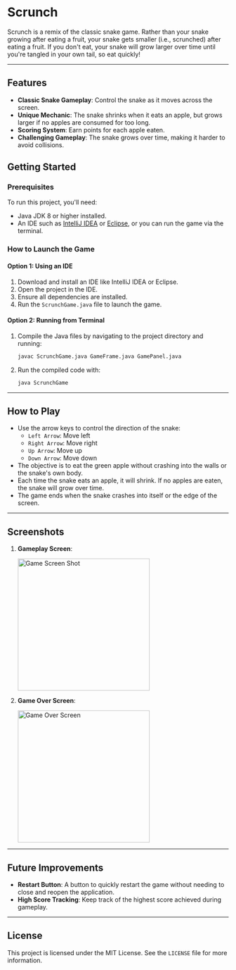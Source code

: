 # Scrunch

Scrunch is a remix of the classic snake game. Rather than your snake growing after eating a fruit, your snake gets smaller (i.e., scrunched) after eating a fruit. If you don't eat, your snake will grow larger over time until you're tangled in your own tail, so eat quickly!

---

## Features
- **Classic Snake Gameplay**: Control the snake as it moves across the screen.
- **Unique Mechanic**: The snake shrinks when it eats an apple, but grows larger if no apples are consumed for too long.
- **Scoring System**: Earn points for each apple eaten.
- **Challenging Gameplay**: The snake grows over time, making it harder to avoid collisions.

## Getting Started

### Prerequisites
To run this project, you'll need:
- Java JDK 8 or higher installed.
- An IDE such as [IntelliJ IDEA](https://www.jetbrains.com/idea/) or [Eclipse](https://www.eclipse.org/), or you can run the game via the terminal.

### How to Launch the Game

#### Option 1: Using an IDE
1. Download and install an IDE like IntelliJ IDEA or Eclipse.
2. Open the project in the IDE.
3. Ensure all dependencies are installed.
4. Run the `ScrunchGame.java` file to launch the game.

#### Option 2: Running from Terminal
1. Compile the Java files by navigating to the project directory and running:
    ```bash
    javac ScrunchGame.java GameFrame.java GamePanel.java
    ```
2. Run the compiled code with:
    ```bash
    java ScrunchGame
    ```

---

## How to Play

- Use the arrow keys to control the direction of the snake:
  - `Left Arrow`: Move left
  - `Right Arrow`: Move right
  - `Up Arrow`: Move up
  - `Down Arrow`: Move down
- The objective is to eat the green apple without crashing into the walls or the snake's own body.
- Each time the snake eats an apple, it will shrink. If no apples are eaten, the snake will grow over time.
- The game ends when the snake crashes into itself or the edge of the screen.

---

## Screenshots




1. **Gameplay Screen**:
   
   <img width="300" alt="Game Screen Shot" src="https://github.com/user-attachments/assets/174a2a4c-49bb-45d7-a44a-bdc2c8fa4e6f">
3. **Game Over Screen**:
   
   <img width="300" alt="Game Over Screen" src="https://github.com/user-attachments/assets/c615f6ea-c498-40ed-91f5-f50f7fdb8c70">
   
---

## Future Improvements

- **Restart Button**: A button to quickly restart the game without needing to close and reopen the application.
- **High Score Tracking**: Keep track of the highest score achieved during gameplay.

---

## License

This project is licensed under the MIT License. See the `LICENSE` file for more information.
